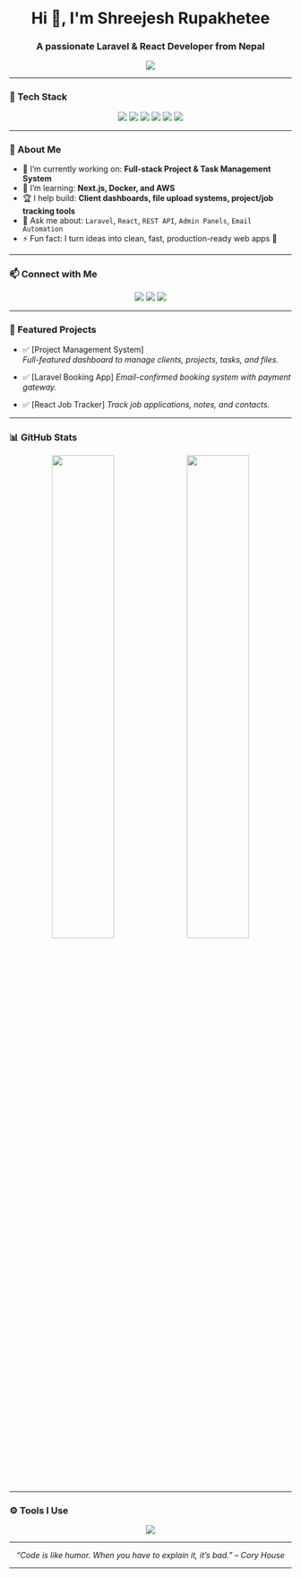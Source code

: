 <h1 align="center">Hi 👋, I'm Shreejesh Rupakhetee </h1>
<h3 align="center">A passionate Laravel & React Developer from Nepal</h3>

<p align="center">
  <img src="https://readme-typing-svg.herokuapp.com?font=Space+Grotesk&color=FFFFFF&center=true&vCenter=true&width=600&lines=Laravel+%2B+React+Full+Stack+Developer;Custom+Dashboards+%7C+API+%7C+Admin+Panels;Let's+build+awesome+things+together!" />
</p>

---

### 🔧 Tech Stack

<p align="center">
  <img src="https://img.shields.io/badge/Laravel-F72C1F?style=for-the-badge&logo=laravel&logoColor=white" />
  <img src="https://img.shields.io/badge/React-20232A?style=for-the-badge&logo=react&logoColor=61DAFB" />
  <img src="https://img.shields.io/badge/PHP-777BB4?style=for-the-badge&logo=php&logoColor=white" />
  <img src="https://img.shields.io/badge/JavaScript-F7DF1E?style=for-the-badge&logo=javascript&logoColor=black" />
  <img src="https://img.shields.io/badge/MySQL-00758F?style=for-the-badge&logo=mysql&logoColor=white" />
  <img src="https://img.shields.io/badge/Tailwind-38B2AC?style=for-the-badge&logo=tailwind-css&logoColor=white" />
</p>


---

### 🧠 About Me

- 🔭 I’m currently working on: **Full-stack Project & Task Management System**
- 🌱 I’m learning: **Next.js, Docker, and AWS**
- 🏆 I help build: **Client dashboards, file upload systems, project/job tracking tools**
- 💬 Ask me about: `Laravel`, `React`, `REST API`, `Admin Panels`, `Email Automation`
- ⚡ Fun fact: I turn ideas into clean, fast, production-ready web apps 🚀

---

### 📫 Connect with Me

<p align="center">
  <a href="mailto:shreejesh.rupakhetee@gmail.com"><img src="https://img.shields.io/badge/Email-D14836?style=for-the-badge&logo=gmail&logoColor=white"/></a>
  <a href="https://rupakheteeshreejesh.com.np/"><img src="https://img.shields.io/badge/Portfolio-000000?style=for-the-badge&logo=vercel&logoColor=white"/></a>
  <a href="https://www.linkedin.com/in/shreejesh-rupakhetee/"><img src="https://img.shields.io/badge/LinkedIn-0077B5?style=for-the-badge&logo=linkedin&logoColor=white"/></a>
</p>

---

### 🚀 Featured Projects

- ✅ [Project Management System]  
  _Full-featured dashboard to manage clients, projects, tasks, and files._

- ✅ [Laravel Booking App] 
  _Email-confirmed booking system with payment gateway._

- ✅ [React Job Tracker] 
  _Track job applications, notes, and contacts._

---

### 📊 GitHub Stats

<p align="center">
  <img src="https://github-readme-stats.vercel.app/api?username=shreejeshrupakhetee&show_icons=true&theme=radical" width="47%" />
  <img src="https://github-readme-streak-stats.herokuapp.com/?user=shreejeshrupakhetee&theme=radical" width="47%" />
</p>

---

### ⚙️ Tools I Use

<p align="center">
  <img src="https://skillicons.dev/icons?i=php,laravel,react,mysql,js,tailwind,vscode,git,github,figma,aws,dockor" />
</p>

---

<p align="center">
  <i>“Code is like humor. When you have to explain it, it’s bad.” – Cory House</i>
</p>

---
